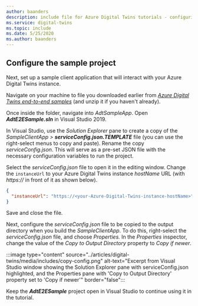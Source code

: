 ```yaml
---
author: baanders
description: include file for Azure Digital Twins tutorials - configuring the sample project
ms.service: digital-twins
ms.topic: include
ms.date: 5/25/2020
ms.author: baanders
---
```


## Configure the sample project

Next, set up a sample client application that will interact with your Azure Digital Twins instance.

Navigate on your machine to file you downloaded earlier from [*Azure Digital Twins end-to-end samples*](/samples/azure-samples/digital-twins-samples/digital-twins-samples) (and unzip it if you haven't already).

Once inside the folder, navigate into _AdtSampleApp_. Open _**AdtE2ESample.sln**_ in Visual Studio 2019. 

In Visual Studio, use the *Solution Explorer* pane to create a copy of the _SampleClientApp > **serviceConfig.json.TEMPLATE**_ file (you can use the right-select menus to copy and paste). Rename the copy *serviceConfig.json*. This will serve as a pre-set JSON file with the necessary configuration variables to run the project.

Select the *serviceConfig.json* file to open it in the editing window. Change the `instanceUrl` to your Azure Digital Twins instance *hostName* URL (with *https://* in front of it as shown below).

```json
{
  "instanceUrl": "https://<your-Azure-Digital-Twins-instance-hostName>"
}
```



Save and close the file. 

Next, configure the *serviceConfig.json* file to be copied to the output directory when you build the *SampleClientApp*. To do this, right-select the *serviceConfig.json* file, and choose *Properties.* In the *Properties* inspector, change the value of the *Copy to Output Directory* property to *Copy if newer*.

:::image type="content" source="../articles/digital-twins/media/includes/copy-config.png" alt-text="Excerpt from Visual Studio window showing the Solution Explorer pane with serviceConfig.json highlighted, and the Properties pane with 'Copy to Output Directory' property set to 'Copy if newer'" border="false":::

Keep the _**AdtE2ESample**_ project open in Visual Studio to continue using it in the tutorial.

